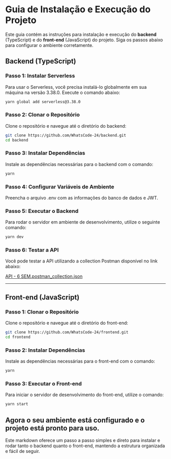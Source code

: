 # Guia de Instalação e Execução do Projeto

Este guia contém as instruções para instalação e execução do **backend** (TypeScript) e do **front-end** (JavaScript) do projeto. Siga os passos abaixo para configurar o ambiente corretamente.

## Backend (TypeScript)

### Passo 1: Instalar Serverless

Para usar o Serverless, você precisa instalá-lo globalmente em sua máquina na versão 3.38.0. Execute o comando abaixo:

```bash
yarn global add serverless@3.38.0
```

### Passo 2: Clonar o Repositório

Clone o repositório e navegue até o diretório do backend:

```bash
git clone https://github.com/WhatsCode-24/backend.git
cd backend
```

### Passo 3: Instalar Dependências

Instale as dependências necessárias para o backend com o comando:

```bash
yarn
```

### Passo 4: Configurar Variáveis de Ambiente

Preencha o arquivo .env com as informações do banco de dados e JWT.

### Passo 5: Executar o Backend

Para rodar o servidor em ambiente de desenvolvimento, utilize o seguinte comando:

```bash
yarn dev
```

### Passo 6: Testar a API

Você pode testar a API utilizando a collection Postman disponível no link abaixo:

[API - 6 SEM.postman_collection.json](https://github.com/user-attachments/files/16972617/API.-.6.SEM.postman_collection.json)

---

## Front-end (JavaScript)

### Passo 1: Clonar o Repositório

Clone o repositório e navegue até o diretório do front-end:

```bash
git clone https://github.com/WhatsCode-24/frontend.git
cd frontend
```

### Passo 2: Instalar Dependências

Instale as dependências necessárias para o front-end com o comando:

```bash
yarn
```

### Passo 3: Executar o Front-end

Para iniciar o servidor de desenvolvimento do front-end, utilize o comando:

```bash
yarn start
```

## Agora o seu ambiente está configurado e o projeto está pronto para uso.


Este markdown oferece um passo a passo simples e direto para instalar e rodar tanto o backend quanto o front-end, mantendo a estrutura organizada e fácil de seguir.
